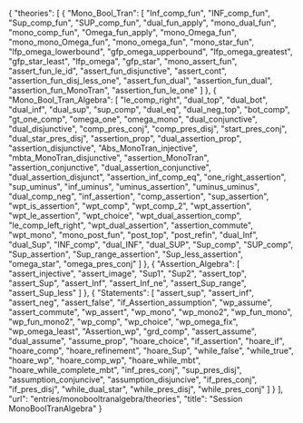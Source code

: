 {
    "theories": [
        {
            "Mono_Bool_Tran": [
                "Inf_comp_fun",
                "INF_comp_fun",
                "Sup_comp_fun",
                "SUP_comp_fun",
                "dual_fun_apply",
                "mono_dual_fun",
                "mono_comp_fun",
                "Omega_fun_apply",
                "mono_Omega_fun",
                "mono_mono_Omega_fun",
                "mono_omega_fun",
                "mono_star_fun",
                "lfp_omega_lowerbound",
                "gfp_omega_upperbound",
                "lfp_omega_greatest",
                "gfp_star_least",
                "lfp_omega",
                "gfp_star",
                "mono_assert_fun",
                "assert_fun_le_id",
                "assert_fun_disjunctive",
                "assert_cont",
                "assertion_fun_disj_less_one",
                "assert_fun_dual",
                "assertion_fun_dual",
                "assertion_fun_MonoTran",
                "assertion_fun_le_one"
            ]
        },
        {
            "Mono_Bool_Tran_Algebra": [
                "le_comp_right",
                "dual_top",
                "dual_bot",
                "dual_inf",
                "dual_sup",
                "sup_comp",
                "dual_eq",
                "dual_neg_top",
                "bot_comp",
                "gt_one_comp",
                "omega_one",
                "omega_mono",
                "dual_conjunctive",
                "dual_disjunctive",
                "comp_pres_conj",
                "comp_pres_disj",
                "start_pres_conj",
                "dual_star_pres_disj",
                "assertion_prop",
                "dual_assertion_prop",
                "assertion_disjunctive",
                "Abs_MonoTran_injective",
                "mbta_MonoTran_disjunctive",
                "assertion_MonoTran",
                "assertion_conjunctive",
                "dual_assertion_conjunctive",
                "dual_assertion_disjunct",
                "assertion_inf_comp_eq",
                "one_right_assertion",
                "sup_uminus",
                "inf_uminus",
                "uminus_assertion",
                "uminus_uminus",
                "dual_comp_neg",
                "inf_assertion",
                "comp_assertion",
                "sup_assertion",
                "wpt_is_assertion",
                "wpt_comp",
                "wpt_comp_2",
                "wpt_assertion",
                "wpt_le_assertion",
                "wpt_choice",
                "wpt_dual_assertion_comp",
                "le_comp_left_right",
                "wpt_dual_assertion",
                "assertion_commute",
                "wpt_mono",
                "mono_post_fun",
                "post_top",
                "post_refin",
                "dual_Inf",
                "dual_Sup",
                "INF_comp",
                "dual_INF",
                "dual_SUP",
                "Sup_comp",
                "SUP_comp",
                "Sup_assertion",
                "Sup_range_assertion",
                "Sup_less_assertion",
                "omega_star",
                "omega_pres_conj"
            ]
        },
        {
            "Assertion_Algebra": [
                "assert_injective",
                "assert_image",
                "Sup1",
                "Sup2",
                "assert_top",
                "assert_Sup",
                "assert_Inf",
                "assert_Inf_ne",
                "assert_Sup_range",
                "assert_Sup_less"
            ]
        },
        {
            "Statements": [
                "assert_sup",
                "assert_inf",
                "assert_neg",
                "assert_false",
                "if_Assertion_assumption",
                "wp_assume",
                "assert_commute",
                "wp_assert",
                "wp_mono",
                "wp_mono2",
                "wp_fun_mono",
                "wp_fun_mono2",
                "wp_comp",
                "wp_choice",
                "wp_omega_fix",
                "wp_omega_least",
                "Assertion_wp",
                "grd_comp",
                "assert_assume",
                "dual_assume",
                "assume_prop",
                "hoare_choice",
                "if_assertion",
                "hoare_if",
                "hoare_comp",
                "hoare_refinement",
                "hoare_Sup",
                "while_false",
                "while_true",
                "hoare_wp",
                "hoare_comp_wp",
                "hoare_while_mbt",
                "hoare_while_complete_mbt",
                "inf_pres_conj",
                "sup_pres_disj",
                "assumption_conjuncive",
                "assumption_disjuncive",
                "if_pres_conj",
                "if_pres_disj",
                "while_dual_star",
                "while_pres_disj",
                "while_pres_conj"
            ]
        }
    ],
    "url": "entries/monobooltranalgebra/theories",
    "title": "Session MonoBoolTranAlgebra"
}